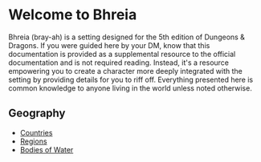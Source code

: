 # Welcome to Bhreia

Bhreia (bray-ah) is a setting designed for the 5th edition of Dungeons & Dragons. If you were guided here by your DM, know that this documentation is provided as a supplemental resource to the official documentation and is not required reading. Instead, it's a resource empowering you to create a character more deeply integrated with the setting by providing details for you to riff off. Everything presented here is common knowledge to anyone living in the world unless noted otherwise.

## Geography

* [Countries](geography/countries.md)
* [Regions](geography/regions.md)
* [Bodies of Water](geography/bodies-of-water.md)